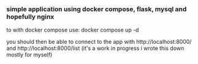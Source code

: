 ### simple application using docker compose, flask, mysql and hopefully nginx

to with docker compose use: docker compose up -d

you should then be able to connect to the app with http://localhost:8000/ and http://localhost:8000/list (it's a work in progress i wrote this down mostly for myself)
